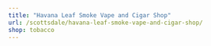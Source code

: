 ```yaml
---
title: "Havana Leaf Smoke Vape and Cigar Shop"
url: /scottsdale/havana-leaf-smoke-vape-and-cigar-shop/
shop: tobacco
---
```

